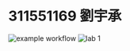 # 311551169 劉宇承
![example workflow](https://github.com/Laxiflora/311551169-ST-2023/actions/workflows/github-actions-demo.yml/badge.svg)
![lab 1](https://github.com/Laxiflora/311551169-ST-2023/actions/workflows/Lab01-Cl.yml/badge.svg)
